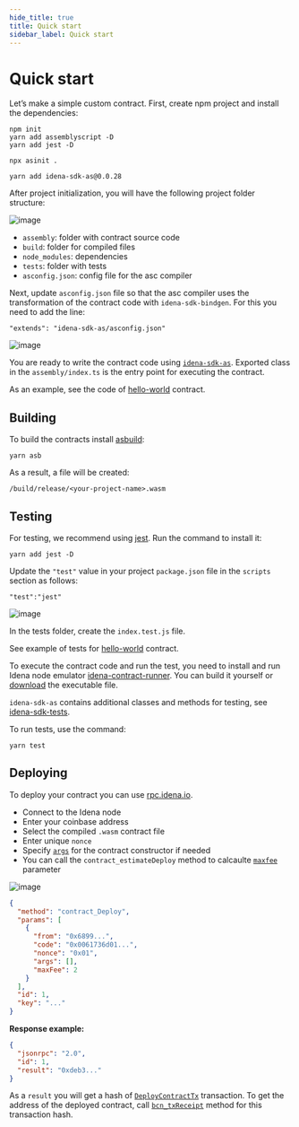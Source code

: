 ```yaml
---
hide_title: true
title: Quick start
sidebar_label: Quick start
---
```


# Quick start

Let’s make a simple custom contract. First, create npm project and install the dependencies:

```
npm init
yarn add assemblyscript -D
yarn add jest -D

npx asinit .

yarn add idena-sdk-as@0.0.28
```

After project initialization, you will have the following project folder structure:

![image](/img/developer/quick-start-folders.png)

- `assembly`: folder with contract source code
- `build`: folder for compiled files
- `node_modules`: dependencies
- `tests`: folder with tests
- `asconfig.json`: config file for the asc compiler

Next, update `asconfig.json` file so that the asc compiler uses the transformation of the contract code with `idena-sdk-bindgen`. For this you need to add the line:

```
"extends": "idena-sdk-as/asconfig.json"
```

![image](/img/developer/quick-start-asconfig.png)

You are ready to write the contract code using [`idena-sdk-as`](./idena-sdk-as). Exported class in the `assembly/index.ts` is the entry point for executing the contract.

As an example, see the code of [hello-world](https://github.com/idena-network/idena-contract-examples/blob/master/hello-world/assembly/index.ts) contract.

## Building

To build the contracts install [asbuild](https://github.com/AssemblyScript/asbuild):

```
yarn asb
```

As a result, a file will be created:

```
/build/release/<your-project-name>.wasm
```

## Testing

For testing, we recommend using [jest](https://jestjs.io/).
Run the command to install it:

```
yarn add jest -D
```

Update the `"test"` value in your project `package.json` file in the `scripts` section as follows:

```
"test":"jest"
```

![image](/img/developer/quick-start-package-json.png)

In the tests folder, create the `index.test.js` file.

See example of tests for [hello-world](https://github.com/idena-network/idena-contract-examples/blob/master/hello-world/tests/index.test.js) contract.

To execute the contract code and run the test, you need to install and run Idena node emulator [idena-contract-runner](https://github.com/idena-network/idena-contract-runner). You can build it yourself or [download](https://github.com/idena-network/idena-contract-runner/releases) the executable file.

`idena-sdk-as` contains additional classes and methods for testing, see [idena-sdk-tests](https://github.com/idena-network/idena-sdk-as/tree/master/sdk-tests).

To run tests, use the command:

```
yarn test
```

## Deploying

To deploy your contract you can use [rpc.idena.io](https://rpc.idena.io).

- Connect to the Idena node
- Enter your coinbase address
- Select the compiled `.wasm` contract file
- Enter unique `nonce`
- Specify [`args`](./smart-contracts-methods#args) for the contract constructor if needed
- You can call the `contract_estimateDeploy` method to calcaulte [`maxfee`](./smart-contracts#maxfee-parameter) parameter

![image](/img/developer/quick-start-rpc-deploy.png)

```json
{
  "method": "contract_Deploy",
  "params": [
    {
      "from": "0x6899...",
      "code": "0x0061736d01...",
      "nonce": "0x01",
      "args": [],
      "maxFee": 2
    }
  ],
  "id": 1,
  "key": "..."
}
```

**Response example:**

```json
{
  "jsonrpc": "2.0",
  "id": 1,
  "result": "0xdeb3..."
}
```

As a `result` you will get a hash of [`DeployContractTx`](./smart-contracts#1-deploycontracttx) transaction. To get the address of the deployed contract, call [`bcn_txReceipt`](./smart-contracts-methods#bcn_txreceipt-method) method for this transaction hash.
